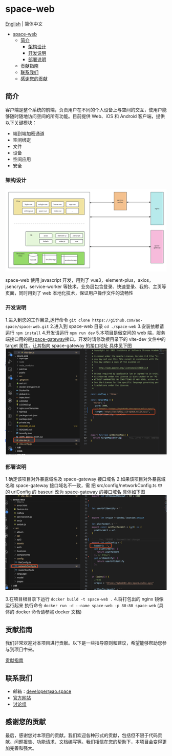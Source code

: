 # space-web

[English](README.md) | 简体中文

- [space-web](#space-web)
  - [简介](#简介)
    - [架构设计](#架构设计)
    - [开发说明](#开发说明)
    - [部署说明](#部署说明)
  - [贡献指南](#贡献指南)
  - [联系我们](#联系我们)
  - [感谢您的贡献](#感谢您的贡献)

## 简介

客户端是整个系统的前端，负责用户在不同的个人设备上与空间的交互，使用户能够随时随地访问空间的所有功能。目前提供 Web、iOS 和 Android 客户端，提供以下关键模块：

- 端到端加密通道
- 空间绑定
- 文件
- 设备
- 空间应用
- 安全

### 架构设计

![Alt text](image.png)

space-web 使用 javascript 开发，用到了 vue3，element-plus，axios，jsencrypt，service-worker 等技术。业务层包含登录、快速登录、我的、主页等页面，同时用到了 web 本地化技术，保证用户操作文件的流畅性

### 开发说明

1.进入到您的工作目录,运行命令 `git clone https://github.com/ao-space/space-web.git`
2.进入到 space-web 目录 `cd ./space-web`
3.安装依赖请运行 `npm install`
4.开发请运行 `npm run dev`
5.本项目是傲空间的 web 端，服务端接口用的是[space-gateway](https://github.com/ao-space/space-gateway)接口。开发时请修改根目录下的 vite-dev 文件中的 target 属性，让其指向 space-gateway 的接口地址
具体见下图
![Alt text](./img/image.png)

### 部署说明

1.确定该项目对外暴露域名及 space-gateway 接口域名
2.如果该项目对外暴露域名和 space-gateway 接口域名不一致，需 把 src/config/networkConfig.ts 中的 urlConfig 的 baseurl 改为 space-gateway 的接口域名
具体如下图
![Alt text](./img/image-1.png)

3.在项目根目录下运行 `docker build -t space-web .`
4.将打包出的 nginx 镜像运行起来 执行命令 `docker run -d --name space-web -p 80:80 space-web` (具体的 docker 命令请参照 docker 文档)

## 贡献指南

我们非常欢迎对本项目进行贡献。以下是一些指导原则和建议，希望能够帮助您参与到项目中来。

[贡献指南](https://github.com/ao-space/ao.space/blob/dev/docs/cn/contribution-guidelines.md)

## 联系我们

- 邮箱：<developer@ao.space>
- [官方网站](https://ao.space)
- [讨论组](https://slack.ao.space)

## 感谢您的贡献

最后，感谢您对本项目的贡献。我们欢迎各种形式的贡献，包括但不限于代码贡献、问题报告、功能请求、文档编写等。我们相信在您的帮助下，本项目会变得更加完善和强大。
